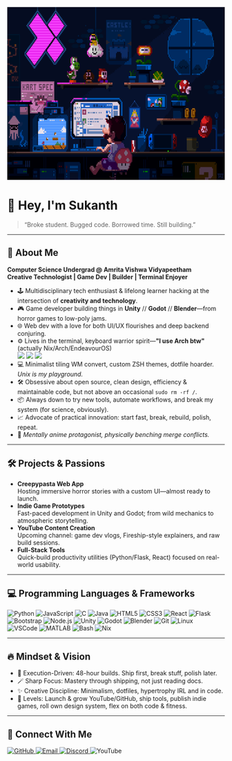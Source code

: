 <img src="mario.gif" alt="Mario typing animation" width="100%" height="400"/>

# 👋 Hey, I'm Sukanth

> “Broke student. Bugged code. Borrowed time. Still building.”

---

## 🚀 About Me

**Computer Science Undergrad @ Amrita Vishwa Vidyapeetham**  
**Creative Technologist | Game Dev | Builder | Terminal Enjoyer**

- 🕹️ Multidisciplinary tech enthusiast & lifelong learner hacking at the intersection of **creativity and technology**.
- 🎮 Game developer building things in **Unity** // **Godot** // **Blender**—from horror games to low-poly jams.
- 🌐 Web dev with a love for both UI/UX flourishes and deep backend conjuring.
- ⚙️ Lives in the terminal, keyboard warrior spirit—**"I use Arch btw"** (actually Nix/Arch/EndeavourOS)  
  <img src="https://cdn.jsdelivr.net/gh/devicons/devicon/icons/linux/linux-original.svg" width="20"/> <img src="https://cdn.jsdelivr.net/gh/devicons/devicon/icons/bash/bash-original.svg" width="20"/> <img src="https://cdn.jsdelivr.net/gh/devicons/devicon/icons/nixos/nixos-original.svg" width="20"/>
- 💻 Minimalist tiling WM convert, custom ZSH themes, dotfile hoarder. *Unix is my playground.*
- 🛠️ Obsessive about open source, clean design, efficiency & maintainable code, but not above an occasional `sudo rm -rf /`.
- 📦 Always down to try new tools, automate workflows, and break my system (for science, obviously).
- 📈 Advocate of practical innovation: start fast, break, rebuild, polish, repeat.
- 🧠 *Mentally anime protagonist, physically benching merge conflicts.*

---

## 🛠️ Projects & Passions

- **Creepypasta Web App**  
  Hosting immersive horror stories with a custom UI—almost ready to launch.
- **Indie Game Prototypes**  
  Fast-paced development in Unity and Godot; from wild mechanics to atmospheric storytelling.
- **YouTube Content Creation**  
  Upcoming channel: game dev vlogs, Fireship-style explainers, and raw build sessions.
- **Full-Stack Tools**  
  Quick-build productivity utilities (Python/Flask, React) focused on real-world usability.

---

## 💻 Programming Languages & Frameworks

<p align="left">
  <img src="https://cdn.jsdelivr.net/gh/devicons/devicon/icons/python/python-original.svg" width="40" alt="Python"/>
  <img src="https://cdn.jsdelivr.net/gh/devicons/devicon/icons/javascript/javascript-original.svg" width="40" alt="JavaScript"/>
  <img src="https://cdn.jsdelivr.net/gh/devicons/devicon/icons/c/c-original.svg" width="40" alt="C"/>
  <img src="https://cdn.jsdelivr.net/gh/devicons/devicon/icons/java/java-original.svg" width="40" alt="Java"/>
  <img src="https://cdn.jsdelivr.net/gh/devicons/devicon/icons/html5/html5-original.svg" width="40" alt="HTML5"/>
  <img src="https://cdn.jsdelivr.net/gh/devicons/devicon/icons/css3/css3-original.svg" width="40" alt="CSS3"/>
  <img src="https://cdn.jsdelivr.net/gh/devicons/devicon/icons/react/react-original.svg" width="40" alt="React"/>
  <img src="https://cdn.jsdelivr.net/gh/devicons/devicon/icons/flask/flask-original.svg" width="40" alt="Flask"/>
  <img src="https://cdn.jsdelivr.net/gh/devicons/devicon/icons/bootstrap/bootstrap-original.svg" width="40" alt="Bootstrap"/>
  <img src="https://cdn.jsdelivr.net/gh/devicons/devicon/icons/nodejs/nodejs-original.svg" width="40" alt="Node.js"/>
  <img src="https://cdn.jsdelivr.net/gh/devicons/devicon/icons/unity/unity-original.svg" width="40" alt="Unity"/>
  <img src="https://cdn.jsdelivr.net/gh/devicons/devicon/icons/godot/godot-original.svg" width="40" alt="Godot"/>
  <img src="https://cdn.jsdelivr.net/gh/devicons/devicon/icons/blender/blender-original.svg" width="40" alt="Blender"/>
  <img src="https://cdn.jsdelivr.net/gh/devicons/devicon/icons/git/git-original.svg" width="40" alt="Git"/>
  <img src="https://cdn.jsdelivr.net/gh/devicons/devicon/icons/linux/linux-original.svg" width="40" alt="Linux"/>
  <img src="https://cdn.jsdelivr.net/gh/devicons/devicon/icons/vscode/vscode-original.svg" width="40" alt="VSCode"/>
  <img src="https://cdn.jsdelivr.net/gh/devicons/devicon/icons/matlab/matlab-original.svg" width="40" alt="MATLAB"/>
  <img src="https://cdn.jsdelivr.net/gh/devicons/devicon/icons/bash/bash-original.svg" width="40" alt="Bash"/>
  <img src="https://cdn.jsdelivr.net/gh/devicons/devicon/icons/nixos/nixos-original.svg" width="40" alt="Nix"/>
</p>

---

## 🔥 Mindset & Vision

- 🏃 Execution-Driven: 48-hour builds. Ship first, break stuff, polish later.
- 🪄 Sharp Focus: Mastery through shipping, not just reading docs.
- ✨ Creative Discipline: Minimalism, dotfiles, hypertrophy IRL and in code.
- 🎯 Levels: Launch & grow YouTube/GitHub, ship tools, publish indie games, roll own design system, flex on both code & fitness.

---

## 👾 Connect With Me

<p align="left">
  <a href="https://github.com/Sukanth19" target="_blank">
    <img src="https://img.shields.io/badge/GitHub-181717?style=for-the-badge&logo=github&logoColor=white" alt="GitHub"/>
  </a>
  <a href="mailto:sukan3066@gmail.com" target="_blank">
    <img src="https://img.shields.io/badge/Email-D14836?style=for-the-badge&logo=gmail&logoColor=white" alt="Email"/>
  </a>
  <a href="https://discord.com/users/zynk__19" target="_blank">
    <img src="https://img.shields.io/badge/Discord-5865F2?style=for-the-badge&logo=discord&logoColor=white" alt="Discord"/>
  </a>
  <img src="https://img.shields.io/badge/YouTube-Coming_Soon-red?style=for-the-badge&logo=youtube&logoColor=white" alt="YouTube"/>
</p>
